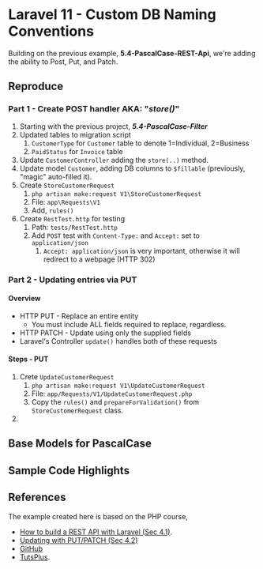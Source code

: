 # Laravel 11 - Custom DB Naming Conventions

Building on the previous example, **5.4-PascalCase-REST-Api**, we're adding the ability to Post, Put, and Patch.

## Reproduce

### Part 1 - Create POST handler AKA: "_store()_"

1. Starting with the previous project, _**5.4-PascalCase-Filter**_
2. Updated tables to migration script
   1. `CustomerType` for `Customer` table to denote 1=Individual, 2=Business
   2. `PaidStatus` for `Invoice` table
3. Update `CustomerController` adding the `store(..)` method.
4. Update model `Customer`, adding DB columns to `$fillable` (previously, "magic" auto-filled it).
5. Create `StoreCustomerRequest`
   1. `php artisan make:request V1\StoreCustomerRequest`
   2. File: `app\Requests\V1`
   3. Add, `rules()`
6. Create `RestTest.http` for testing
   1. Path: `tests/RestTest.http`
   2. Add `POST` test with `Content-Type:` and `Accept:` set to `application/json`
      1. `Accept: application/json` is very important, otherwise it will redirect to a webpage (HTTP 302)

### Part 2 - Updating entries via PUT

#### Overview

* HTTP PUT - Replace an entire entity
  * You must include ALL fields required to replace, regardless.
* HTTP PATCH - Update using only the supplied fields
* Laravel's Controller `update()` handles both of these requests

#### Steps - PUT

1. Crete `UpdateCustomerRequest`
   1. `php artisan make:request V1\UpdateCustomerRequest`
   2. File: `app/Requests/V1/UpdateCustomerRequest.php`
   3. Copy the `rules()` and `prepareForValidation()` from `StoreCustomerRequest` class.
2.

## Base Models for PascalCase

## Sample Code Highlights

## References

The example created here is based on the PHP course,

* [How to build a REST API with Laravel (Sec 4.1)](https://youtu.be/YGqCZjdgJJk?t=3940).
* [Updating with PUT/PATCH (Sec 4.2)](https://youtu.be/YGqCZjdgJJk?t=4487)
* [GitHub](https://github.com/tutsplus/build-a-restful-api-with-laravel-2022)
* [TutsPlus](https://code.tutsplus.com/how-to-build-a-rest-api-with-laravel-php-full-course--cms-93786t).

